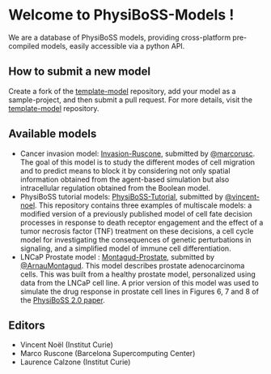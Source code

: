 # Welcome to PhysiBoSS-Models !

We are a database of PhysiBoSS models, providing cross-platform pre-compiled models, easily accessible via a python API.

## How to submit a new model

Create a fork of the [template-model](https://github.com/PhysiBoSS-Models/template-model) repository, add your model as a sample-project, and then submit a pull request. For more details, visit the [template-model](https://github.com/PhysiBoSS-Models/template-model) repository.

## Available models

- Cancer invasion model: [Invasion-Ruscone](https://github.com/PhysiBoSS-Models/Invasion-Ruscone), submitted by [@marcorusc](https://www.github.com/marcorusc). The goal of this model is to study the different modes of cell migration and to predict means to block it by considering not only spatial information obtained from the agent-based simulation but also intracellular regulation obtained from the Boolean model.
- PhysiBoSS tutorial models: [PhysiBoSS-Tutorial](https://github.com/PhysiBoSS-Models/PhysiBoSS-Tutorial), submitted by [@vincent-noel](https://github.com/vincent-noel). This repository contains three examples of multiscale models: a modified version of a previously published model of cell fate decision processes in response to death receptor engagement and the effect of a tumor necrosis factor (TNF) treatment on these decisions, a cell cycle model for investigating the consequences of genetic perturbations in signaling, and a simplified model of immune cell differentiation. 
- LNCaP Prostate model : [Montagud-Prostate](https://github.com/PhysiBoSS-Models/Montagud-Prostate), submitted by [@ArnauMontagud](https://github.com/ArnauMontagud). This model describes prostate adenocarcinoma cells. This was built from a healthy prostate model, personalized using data from the LNCaP cell line. A prior version of this model was used to simulate the drug response in prostate cell lines in Figures 6, 7 and 8 of the [PhysiBoSS 2.0 paper](https://www.nature.com/articles/s41540-023-00314-4).
  
## Editors
- Vincent Noël (Institut Curie)
- Marco Ruscone (Barcelona Supercomputing Center)
- Laurence Calzone (Institut Curie)
